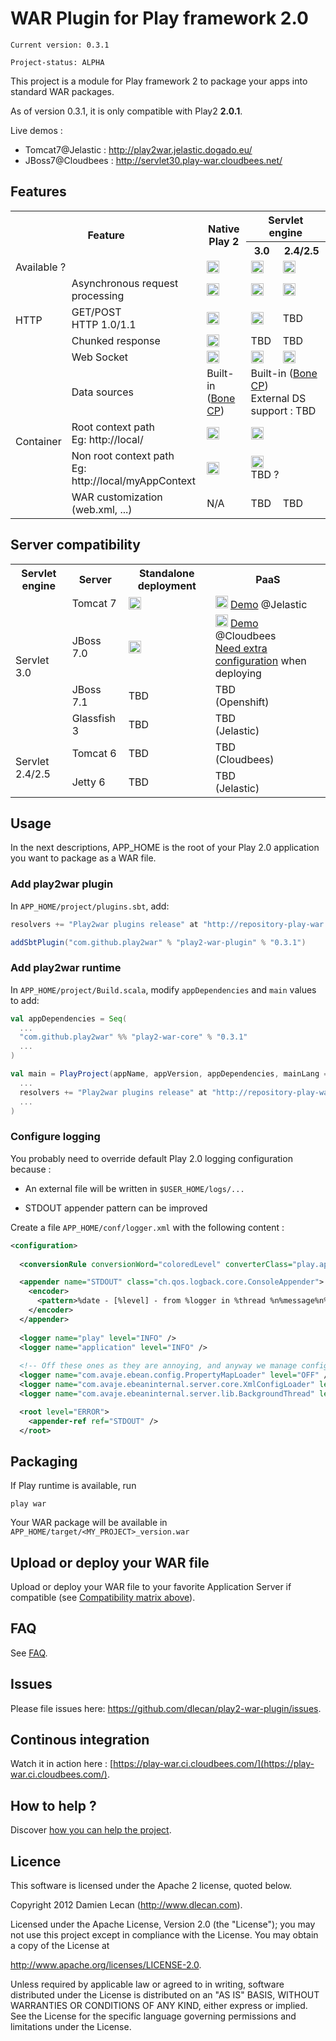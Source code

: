 # WAR Plugin for Play framework 2.0

    Current version: 0.3.1

    Project-status: ALPHA

This project is a module for Play framework 2 to package your apps into standard WAR packages.

As of version 0.3.1, it is only compatible with Play2 **2.0.1**.

Live demos :

- Tomcat7@Jelastic : http://play2war.jelastic.dogado.eu/
- JBoss7@Cloudbees : http://servlet30.play-war.cloudbees.net/

## Features
<table>
  <tr>
	<th rowspan="2" colspan="2">Feature</th>
    <th rowspan="2">Native Play 2</th>
	<th colspan="2">Servlet engine</th>
  </tr>
  <tr>
	<th>3.0</th>
	<th>2.4/2.5</th>
  </tr>
  <tr>
	<td colspan="2">Available ?</td>
	<td><img src="http://openclipart.org/image/800px/svg_to_png/161503/OK-1.png" height="20"></td>
    <td><img src="http://openclipart.org/image/800px/svg_to_png/161503/OK-1.png" height="20"></td>
    <td><img src="http://openclipart.org/image/800px/svg_to_png/161515/OK-2.png" height="20"></td>
  </tr>
  <tr>
	<td rowspan="4">HTTP</td>
    <td>Asynchronous request<br/>processing</td>
	<td><img src="http://openclipart.org/image/800px/svg_to_png/161503/OK-1.png" height="20"></td>
	<td><img src="http://openclipart.org/image/800px/svg_to_png/161503/OK-1.png" height="20"></td>
	<td><img src="http://openclipart.org/image/800px/svg_to_png/161515/OK-2.png" height="20"></td>
  </tr>
  <tr>
    <td>GET/POST<br/>HTTP 1.0/1.1</td>
	<td><img src="http://openclipart.org/image/800px/svg_to_png/161503/OK-1.png" height="20"></td>
	<td><img src="http://openclipart.org/image/800px/svg_to_png/161503/OK-1.png" height="20"></td>
	<td>TBD</td>
  </tr>
  <tr>
    <td>Chunked response</td>
	<td><img src="http://openclipart.org/image/800px/svg_to_png/161503/OK-1.png" height="20"></td>
	<td>TBD</td>
	<td>TBD</td>
  </tr>
  <tr>
    <td>Web Socket</td>
	<td><img src="http://openclipart.org/image/800px/svg_to_png/161503/OK-1.png" height="20"></td>
	<td><img src="http://openclipart.org/image/800px/svg_to_png/161515/OK-2.png" height="20"></td>
	<td><img src="http://openclipart.org/image/800px/svg_to_png/161515/OK-2.png" height="20"></td>  
  </tr>
  <tr>
	<td rowspan="4">Container</td>
    <td>Data sources</td>
	<td>Built-in<br/>(<a href="http://jolbox.com/">Bone CP</a>)</td>
	<td colspan="2">Built-in (<a href="http://jolbox.com/">Bone CP</a>)<br/>External DS support : TBD</td>
  </tr>
  <tr>
    <td>Root context path
    <br/>Eg: http://local/</td>
	<td><img src="http://openclipart.org/image/800px/svg_to_png/161503/OK-1.png" height="20" title="Always deployed at root context"></td>
	<td colspan="2"><img src="http://openclipart.org/image/800px/svg_to_png/161503/OK-1.pngg" title="WAR package must be deployed at root context" height="20"></td>
  </tr>
  <tr>
    <td>Non root context path
    <br/>Eg: http://local/myAppContext</td>
	<td><img src="http://openclipart.org/image/800px/svg_to_png/161515/OK-2.png" height="20" title="Always deployed at root context"></td>
	<td colspan="2"><img src="http://openclipart.org/image/800px/svg_to_png/161515/OK-2.png" title="WAR package must be deployed at root context" height="20"><br/>TBD ?</td>
  </tr>
  <tr>
    <td>WAR customization<br/>(web.xml, ...)</td>
	<td>N/A</td>
	<td>TBD</td>
	<td>TBD</td>  
  </tr>
</table>

## Server compatibility
<table>
  <tr>
	<th>Servlet engine</th>
    <th>Server</th>
	<th>Standalone deployment</th>
	<th>PaaS</th>
  </tr>
  <tr>
	<td rowspan="4">Servlet 3.0</td>
	<td>Tomcat 7</td>
	<td><img src="http://openclipart.org/image/800px/svg_to_png/161503/OK-1.png" height="20"></td>
	<td><img src="http://openclipart.org/image/800px/svg_to_png/161503/OK-1.png" height="20"> 
		<a href="http://play2war.jelastic.dogado.eu/" title="Play 2 WAR demo hosted at Jelastic PaaS provider">Demo</a> @Jelastic
	</td>
  </tr>
  <tr>
	<td>JBoss 7.0</td>
	<td><img src="http://openclipart.org/image/800px/svg_to_png/161503/OK-1.png" height="20"></td>
	<td><img src="http://openclipart.org/image/800px/svg_to_png/161503/OK-1.png" height="20">
		<a href="http://servlet30.play-war.cloudbees.net/" title="Play 2 WAR demo hosted at Cloudbees PaaS provider">Demo</a> @Cloudbees
		<br/><a href="https://github.com/dlecan/play2-war-plugin/wiki/FAQ#jboss7-deployment-at-cloudbees">Need extra configuration</a> when deploying
	</td>
  </tr>
  <tr>
	<td>JBoss 7.1</td>
	<td>TBD</td>
	<td>TBD<br/>(Openshift)</td>
  </tr>
  <tr>
	<td>Glassfish 3</td>
	<td>TBD</td>
	<td>TBD<br/>(Jelastic)</td>
  </tr>
  <tr>
	<td rowspan="2">Servlet 2.4/2.5</td>
	<td>Tomcat 6</td>
	<td>TBD</td>
	<td>TBD<br/>(Cloudbees)</td>
  </tr>
  <tr>
	<td>Jetty 6</td>
	<td>TBD</td>
	<td>TBD<br/>(Jelastic)</td>
  </tr>
</table>

## Usage

In the next descriptions, APP_HOME is the root of your Play 2.0 application you want to package as a WAR file.

### Add play2war plugin

In ``APP_HOME/project/plugins.sbt``, add:

```scala
resolvers += "Play2war plugins release" at "http://repository-play-war.forge.cloudbees.com/release/"

addSbtPlugin("com.github.play2war" % "play2-war-plugin" % "0.3.1")
```

### Add play2war runtime

In ``APP_HOME/project/Build.scala``, modify ``appDependencies`` and ``main`` values to add:

```scala
val appDependencies = Seq(
  ...
  "com.github.play2war" %% "play2-war-core" % "0.3.1"
  ...
)

val main = PlayProject(appName, appVersion, appDependencies, mainLang = SCALA).settings(
  ...
  resolvers += "Play2war plugins release" at "http://repository-play-war.forge.cloudbees.com/release/"
  ...
)
```

### Configure logging

You probably need to override default Play 2.0 logging configuration because :

- An external file will be written in ``$USER_HOME/logs/...``

- STDOUT appender pattern can be improved

Create a file ``APP_HOME/conf/logger.xml`` with the following content :

```xml
<configuration>
    
  <conversionRule conversionWord="coloredLevel" converterClass="play.api.Logger$ColoredLevel" />

  <appender name="STDOUT" class="ch.qos.logback.core.ConsoleAppender">
    <encoder>
      <pattern>%date - [%level] - from %logger in %thread %n%message%n%xException%n</pattern>
    </encoder>
  </appender>
  
  <logger name="play" level="INFO" />
  <logger name="application" level="INFO" />
  
  <!-- Off these ones as they are annoying, and anyway we manage configuration ourself -->
  <logger name="com.avaje.ebean.config.PropertyMapLoader" level="OFF" />
  <logger name="com.avaje.ebeaninternal.server.core.XmlConfigLoader" level="OFF" />
  <logger name="com.avaje.ebeaninternal.server.lib.BackgroundThread" level="OFF" />

  <root level="ERROR">
    <appender-ref ref="STDOUT" />
  </root>
```
  
</configuration>

## Packaging

If Play runtime is available, run

    play war

Your WAR package will be available in ``APP_HOME/target/<MY_PROJECT>_version.war``

## Upload or deploy your WAR file

Upload or deploy your WAR file to your favorite Application Server if compatible (see <a href="#server-compatibility">Compatibility matrix above</a>).

## FAQ

See [FAQ](/dlecan/play2-war-plugin/wiki/FAQ).

## Issues

Please file issues here: https://github.com/dlecan/play2-war-plugin/issues.

## Continous integration

Watch it in action here : [https://play-war.ci.cloudbees.com/](https://play-war.ci.cloudbees.com/).

## How to help ?

Discover [how you can help the project](/dlecan/play2-war-plugin/wiki/How-to-help).

## Licence

This software is licensed under the Apache 2 license, quoted below.

Copyright 2012 Damien Lecan (http://www.dlecan.com).

Licensed under the Apache License, Version 2.0 (the "License"); you 
may not use this project except in compliance with the License. You 
may obtain a copy of the License at 

http://www.apache.org/licenses/LICENSE-2.0.

Unless required by applicable law or agreed to in writing, software
distributed under the License is distributed on an "AS IS" BASIS,
WITHOUT WARRANTIES OR CONDITIONS OF ANY KIND, either express or implied.
See the License for the specific language governing permissions and
limitations under the License.
